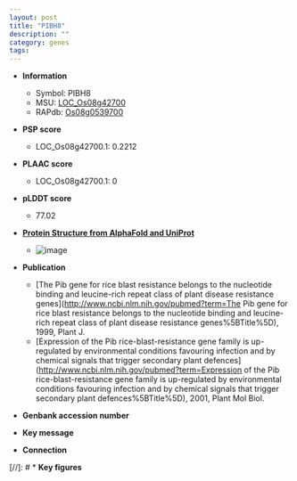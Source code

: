 ```yaml
---
layout: post
title: "PIBH8"
description: ""
category: genes
tags: 
---
```


* **Information**  
    + Symbol: PIBH8  
    + MSU: [LOC_Os08g42700](http://rice.plantbiology.msu.edu/cgi-bin/ORF_infopage.cgi?orf=LOC_Os08g42700)  
    + RAPdb: [Os08g0539700](http://rapdb.dna.affrc.go.jp/viewer/gbrowse_details/irgsp1?name=Os08g0539700)  

* **PSP score**  
    + LOC_Os08g42700.1: 0.2212 

* **PLAAC score**  
    + LOC_Os08g42700.1: 0 

* **pLDDT score**
    + 77.02

* **[Protein Structure from AlphaFold and UniProt](https://www.uniprot.org/uniprotkb/Q9MBF2/entry#structure)**
    + ![image](https://ricepsp.github.io/images/Q9/AF-Q9MBF2-F1.png)

* **Publication**  
    + [The Pib gene for rice blast resistance belongs to the nucleotide binding and leucine-rich repeat class of plant disease resistance genes](http://www.ncbi.nlm.nih.gov/pubmed?term=The Pib gene for rice blast resistance belongs to the nucleotide binding and leucine-rich repeat class of plant disease resistance genes%5BTitle%5D), 1999, Plant J.
    + [Expression of the Pib rice-blast-resistance gene family is up-regulated by environmental conditions favouring infection and by chemical signals that trigger secondary plant defences](http://www.ncbi.nlm.nih.gov/pubmed?term=Expression of the Pib rice-blast-resistance gene family is up-regulated by environmental conditions favouring infection and by chemical signals that trigger secondary plant defences%5BTitle%5D), 2001, Plant Mol Biol.

* **Genbank accession number**  

* **Key message**  

* **Connection**  

[//]: # * **Key figures**  



